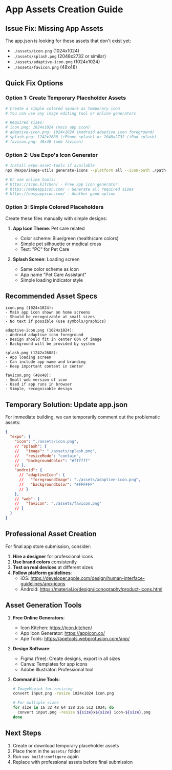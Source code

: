 # App Assets Creation Guide

## Issue Fix: Missing App Assets

The app.json is looking for these assets that don't exist yet:
- `./assets/icon.png` (1024x1024)
- `./assets/splash.png` (2048x2732 or similar) 
- `./assets/adaptive-icon.png` (1024x1024)
- `./assets/favicon.png` (48x48)

## Quick Fix Options

### Option 1: Create Temporary Placeholder Assets
```bash
# Create a simple colored square as temporary icon
# You can use any image editing tool or online generators

# Required sizes:
# icon.png: 1024x1024 (main app icon)
# adaptive-icon.png: 1024x1024 (Android adaptive icon foreground)
# splash.png: 1242x2688 (iPhone splash) or 2048x2732 (iPad splash)
# favicon.png: 48x48 (web favicon)
```

### Option 2: Use Expo's Icon Generator
```bash
# Install expo-asset-tools if available
npx @expo/image-utils generate-icons --platform all --icon-path ./path-to-your-icon.png

# Or use online tools:
# https://icon.kitchen/ - Free app icon generator
# https://makeappicon.com/ - Generate all required sizes
# https://easyappicon.com/ - Another good option
```

### Option 3: Simple Colored Placeholders
Create these files manually with simple designs:

1. **App Icon Theme**: Pet care related
   - Color scheme: Blue/green (health/care colors)
   - Simple pet silhouette or medical cross
   - Text: "PC" for Pet Care

2. **Splash Screen**: Loading screen
   - Same color scheme as icon
   - App name "Pet Care Assistant"
   - Simple loading indicator style

## Recommended Asset Specs

```
icon.png (1024x1024):
- Main app icon shown on home screens
- Should be recognizable at small sizes
- No text if possible (use symbols/graphics)

adaptive-icon.png (1024x1024): 
- Android adaptive icon foreground
- Design should fit in center 66% of image
- Background will be provided by system

splash.png (1242x2688):
- App loading screen
- Can include app name and branding
- Keep important content in center

favicon.png (48x48):
- Small web version of icon
- Used if app runs in browser
- Simple, recognizable design
```

## Temporary Solution: Update app.json

For immediate building, we can temporarily comment out the problematic assets:

```json
{
  "expo": {
    "icon": "./assets/icon.png",
    // "splash": {
    //   "image": "./assets/splash.png",
    //   "resizeMode": "contain",
    //   "backgroundColor": "#ffffff"
    // },
    "android": {
      // "adaptiveIcon": {
      //   "foregroundImage": "./assets/adaptive-icon.png",
      //   "backgroundColor": "#FFFFFF"
      // }
    },
    // "web": {
    //   "favicon": "./assets/favicon.png"
    // }
  }
}
```

## Professional Asset Creation

For final app store submission, consider:
1. **Hire a designer** for professional icons
2. **Use brand colors** consistently
3. **Test on real devices** at different sizes
4. **Follow platform guidelines**:
   - iOS: https://developer.apple.com/design/human-interface-guidelines/app-icons
   - Android: https://material.io/design/iconography/product-icons.html

## Asset Generation Tools

1. **Free Online Generators**:
   - Icon Kitchen: https://icon.kitchen/
   - App Icon Generator: https://appicon.co/
   - Ape Tools: https://apetools.webprofusion.com/app/

2. **Design Software**:
   - Figma (free): Create designs, export in all sizes
   - Canva: Templates for app icons
   - Adobe Illustrator: Professional tool

3. **Command Line Tools**:
   ```bash
   # ImageMagick for resizing
   convert input.png -resize 1024x1024 icon.png
   
   # For multiple sizes
   for size in 16 32 48 64 128 256 512 1024; do
     convert input.png -resize ${size}x${size} icon-${size}.png
   done
   ```

## Next Steps

1. Create or download temporary placeholder assets
2. Place them in the `assets/` folder
3. Run `eas build:configure` again
4. Replace with professional assets before final submission